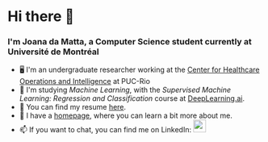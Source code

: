 # Hi there 👋
### I'm Joana da Matta, a Computer Science student currently at Université de Montréal

- 🖥️ I'm an undergraduate researcher working at the <a href = "https://sites.google.com/view/nois-pucrio/home">Center for Healthcare Operations and Intelligence</a> at PUC-Rio
- 🌱 I'm studying _Machine Learning_, with the _Supervised Machine Learning: Regression and Classification_ course at <a href = "https://www.deeplearning.ai/courses/machine-learning-specialization/">DeepLearning.ai</a>.
- 💫 You can find my resume <a href="https://jodamatta.notion.site/Joana-da-Matta-3dfc99eeda874db9b1e20edbd539e3dd?pvs=4">here</a>.
- 🔭 I have a <a href = "https://jodamatta.notion.site/Joana-da-Matta-s-Homepage-817ef20b2b1e4dad8a78407d4ea26bc0?pvs=4">homepage</a>, where you can learn a bit more about me.
- 📫 If you want to chat, you can find me on LinkedIn:  <a href="https://www.linkedin.com/in/joanadamatta/"><img src="https://www.vectorlogo.zone/logos/linkedin/linkedin-icon.svg" width="25" height="25"/></a>
